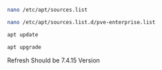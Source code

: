 ```bash
nano /etc/apt/sources.list
```

```bash
nano /etc/apt/sources.list.d/pve-enterprise.list
```

```bash
apt update
```

```bash
apt upgrade
```

Refresh Should be 7.4.15 Version
